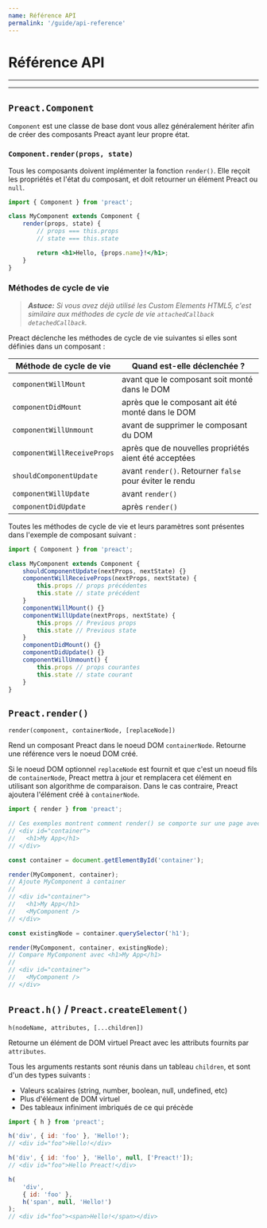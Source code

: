 ```yaml
---
name: Référence API
permalink: '/guide/api-reference'
---
```


# Référence API

---

<div><toc></toc></div>

---

## `Preact.Component`

`Component` est une classe de base dont vous allez généralement hériter afin de créer des composants Preact ayant leur propre état.

### `Component.render(props, state)`

Tous les composants doivent implémenter la fonction `render()`. Elle reçoit les propriétés et l'état du composant, et doit retourner un élément Preact ou `null`.

```jsx
import { Component } from 'preact';

class MyComponent extends Component {
	render(props, state) {
		// props === this.props
		// state === this.state

		return <h1>Hello, {props.name}!</h1>;
	}
}
```

### Méthodes de cycle de vie

> _**Astuce:** Si vous avez déjà utilisé les Custom Elements HTML5, c'est similaire aux méthodes de cycle de vie `attachedCallback` `detachedCallback`._

Preact déclenche les méthodes de cycle de vie suivantes si elles sont définies dans un composant :

| Méthode de cycle de vie            | Quand est-elle déclenchée ?                              |
|------------------------------------|----------------------------------------------------------|
| `componentWillMount`               | avant que le composant soit monté dans le DOM            |
| `componentDidMount`                | après que le composant ait été monté dans le DOM         |
| `componentWillUnmount`             | avant de supprimer le composant du DOM                   |
| `componentWillReceiveProps`        | après que de nouvelles propriétés aient été acceptées    |
| `shouldComponentUpdate`            | avant `render()`. Retourner `false` pour éviter le rendu |
| `componentWillUpdate`              | avant `render()`                                         |
| `componentDidUpdate`               | après `render()`                                         |

Toutes les méthodes de cycle de vie et leurs paramètres sont présentes dans l'exemple de composant suivant :

```js
import { Component } from 'preact';

class MyComponent extends Component {
	shouldComponentUpdate(nextProps, nextState) {}
	componentWillReceiveProps(nextProps, nextState) {
		this.props // props précédentes
		this.state // state précédent
	}
	componentWillMount() {}
	componentWillUpdate(nextProps, nextState) {
		this.props // Previous props
		this.state // Previous state
	}
	componentDidMount() {}
	componentDidUpdate() {}
	componentWillUnmount() {
		this.props // props courantes
		this.state // state courant
	}
}
```

## `Preact.render()`

`render(component, containerNode, [replaceNode])`

Rend un composant Preact dans le noeud DOM `containerNode`. Retourne une référence vers le noeud DOM créé.

Si le noeud DOM optionnel `replaceNode` est fournit et que c'est un noeud fils de `containerNode`, Preact mettra à jour et remplacera cet élément en utilisant son algorithme de comparaison. Dans le cas contraire, Preact ajoutera l'élément créé à `containerNode`.

```js
import { render } from 'preact';

// Ces exemples montrent comment render() se comporte sur une page avec le code HTML suivant :
// <div id="container">
//   <h1>My App</h1>
// </div>

const container = document.getElementById('container');

render(MyComponent, container);
// Ajoute MyComponent à container
//
// <div id="container">
//   <h1>My App</h1>
//   <MyComponent />
// </div>

const existingNode = container.querySelector('h1');

render(MyComponent, container, existingNode);
// Compare MyComponent avec <h1>My App</h1>
//
// <div id="container">
//   <MyComponent />
// </div>
```

## `Preact.h()` / `Preact.createElement()`

`h(nodeName, attributes, [...children])`

Retourne un élément de DOM virtuel Preact avec les attributs fournits par `attributes`.

Tous les arguments restants sont réunis dans un tableau `children`, et sont d'un des types suivants :

- Valeurs scalaires (string, number, boolean, null, undefined, etc)
- Plus d'élément de DOM virtuel
- Des tableaux infiniment imbriqués de ce qui précède

```js
import { h } from 'preact';

h('div', { id: 'foo' }, 'Hello!');
// <div id="foo">Hello!</div>

h('div', { id: 'foo' }, 'Hello', null, ['Preact!']);
// <div id="foo">Hello Preact!</div>

h(
	'div',
	{ id: 'foo' },
	h('span', null, 'Hello!')
);
// <div id="foo"><span>Hello!</span></div>
```
